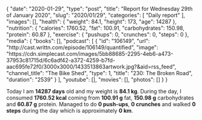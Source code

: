 {
    "date": "2020-01-29",
    "type": "post",
    "title": "Report for Wednesday 29th of January 2020",
    "slug": "2020\/01\/29",
    "categories": [
        "Daily report"
    ],
    "images": [],
    "health": {
        "weight": 84.1,
        "height": 173,
        "age": 14287
    },
    "nutrition": {
        "calories": 1760.52,
        "fat": 100.91,
        "carbohydrates": 150.98,
        "protein": 60.87
    },
    "exercise": {
        "pushups": 0,
        "crunches": 0,
        "steps": 0
    },
    "media": {
        "books": [],
        "podcast": [
            {
                "id": "106149",
                "url": "http:\/\/cast.writtn.com\/episode\/106149\/quantified",
                "image": "https:\/\/cdn.simplecast.com\/images\/5bb88685-2295-4eb6-a473-37953c81715d\/6c6adf42-a372-4259-b7fd-aac695fe72f0\/3000x3000\/1433513863artwork.jpg?&aid=rss_feed",
                "channel_title": "The Bike Shed",
                "type": 1,
                "title": "230: The Broken Road",
                "duration": "2539"
            }
        ],
        "youtube": [],
        "movies": [],
        "photos": []
    }
}

Today I am <strong>14287 days</strong> old and my weight is <strong>84.1 kg</strong>. During the day, I consumed <strong>1760.52 kcal</strong> coming from <strong>100.91 g</strong> fat, <strong>150.98 g</strong> carbohydrates and <strong>60.87 g</strong> protein. Managed to do <strong>0 push-ups</strong>, <strong>0 crunches</strong> and walked <strong>0 steps</strong> during the day which is approximately <strong>0 km</strong>.